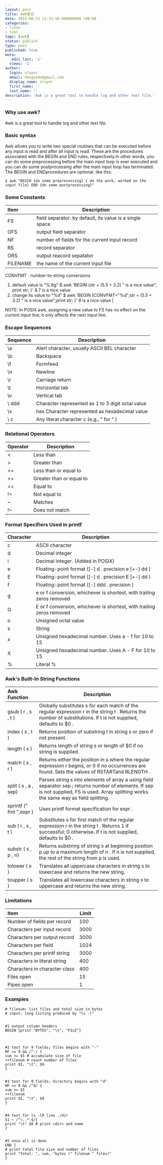 ```yaml
---
layout: post
title: Awk笔记
date: 2015-06-23 12:33:18.000000000 +08:00
categories:
- linux
- tool
tags: [awk]
status: publish
type: post
published: true
meta:
  _edit_last: '1'
  views: '1'
author:
  login: slayer
  email: dongyado@gmail.com
  display_name: slayer
  first_name: ''
  last_name: ''
description: 'Awk is a great tool to handle log and other text file.'
---
```


<!-- more -->
### Why use awk?
Awk is a great tool to handle log and other text file.

### Basic syntax
 Awk allows you to write two special routines that can be executed before any input is read and after all input is read. These are the procedures associated with the BEGIN and END rules, respectively.In other words, you can do some preprocessing before the main input loop is ever executed and you can do some postprocessing after the main input loop has terminated. The BEGIN and ENDprocedures are optional. like this:
 
	$ awk "BEGIN {do some preprocessing} { do the work, worked on the input file} END {do some postprocessing}"

### Some Constants
| Item      |    Description |
| :-------- | --------| 
|FS		| field separator. by default, its value is a single space|
|OFS	| output field separator |
|NF		|number of fields for the current input record|
|RS		|record separator|
|ORS	|output reacord sepatator|
|FILENAME	 |the name of the current input file|
CONVFMT	:
number-to-string conversions
1. default value is "%.6g"
$ awk 'BEGIN {str = (5.5 + 3.2) " is a nice value"; print str; }'
 8.7 is a nice value
2. change its value to "%d"
$ awk 'BEGIN {CONVFMT="%d";str = (5.5 + 3.2) " is a nice value";print str; }'
8 is a nice value
|

NOTE:
In POSIX awk, assigning a new value to FS has no effect on the current input line; it only affects the next input line.

### Escape Sequences
| Sequence  |Description |
| :-------- | --------   |
|\a| Alert character, usually ASCII BEL character
|\b| Backspace
|\f| Formfeed
|\n| Newline
|\r| Carriage return
|\t| Horizontal tab
|\v| Vertical tab
|\ ddd| Character represented as 1 to 3 digit octal value
|\x| hex Character represented as hexadecimal value
|\ c| Any literal character c (e.g., \" for " )


### Relational Operators
| Operator  |Description |
| :-------- | --------   |
|<	|Less than
|>|	Greater than
|<=|	Less than or equal to
|>=|	Greater than or equal to
|==|	Equal to
|!=|	Not equal to
|~|	Matches
|!~|	Does not match

### Format Specifiers Used in printf
| Character | Description |
| :-------- | --------    |
|c|	ASCII character
|d|	Decimal integer
|i|	Decimal integer. (Added in POSIX)
|e|	Floating-point format ([-] d . precision e [+-] dd )
|E|	Floating-point format ([-] d . precision E [+-] dd )
|f|	Floating-point format ([-] ddd . precision )
|g|	e or f conversion, whichever is shortest, with trailing zeros removed
|G|	E or f conversion, whichever is shortest, with trailing zeros removed
|o|	Unsigned octal value
|s|	String
|x|	Unsigned hexadecimal number. Uses a - f for 10 to 15
|X|	Unsigned hexadecimal number. Uses A - F for 10 to 15
|%	|Literal %

### Awk's Built-In String Functions
| Awk Function  |Description |
|  :-------------- | --------   |
|gsub ( r , s , t )	|Globally substitutes s for each match of the regular expression r in the string t . Returns the number of substitutions. If t is not supplied, defaults to $0 .
|index ( s , t )	| Returns position of substring t in string s or zero if not present.
| length ( s )	| Returns length of string s or length of $0 if no string is supplied.
| match ( s , r )	| Returns either the position in s where the regular expression r begins, or 0 if no occurrences are found. Sets the values of RSTARTand RLENGTH .
| split ( s , a , sep)	| Parses string s into elements of array a using field separator sep ; returns number of elements. If sep is not supplied, FS is used. Array splitting works the same way as field splitting.
| sprintf (" fmt ",expr )	| Uses printf format specification for expr .
| sub ( r , s , t )	| Substitutes s for first match of the regular expression r in the string t . Returns 1 if successful; 0 otherwise. If t is not supplied, defaults to $0 .
| substr ( s , p , n)	| Returns substring of string s at beginning position p up to a maximum length of n . If n is not supplied, the rest of the string from p is used.
| tolower ( s )	| Translates all uppercase characters in string s to lowercase and returns the new string.
| toupper ( s )	| Translates all lowercase characters in string s to uppercase and returns the new string.


### Limitations
| Item     | Limit       |
| :-------- | --------    |
 |Number of fields per record 	 |100
 |Characters per input record |	3000
 |Characters per output record	 |3000
 |Characters per field |	1024
 |Characters per printf string |	3000 
 |Characters in literal string	 |400
 |Characters in character class	 |400
 |Files open |	15
 |Pipes open |	1


###  Examples

	# filesum: list files and total size in bytes
	# input: long listing produced by "ls -l"
	
	
	#1 output column headers
	BEGIN {print "BYTES", "\t", "FILE"}
	
	
	
	#2 test for 9 fields; files begins with "-"
	NF == 9 && /^-/ {
	sum += $5 # accumulate size of file
	++filenum # count number of files
	print $5, "\t", $9
	}
	
	
	#3 test for 9 fields; directory begins with "d"
	NF == 9 && /^d/ {
	sum += $5
	++filenum 
	print $5, "\t", $9
	}
	
	
	#4 test for ls -lR line ./dir
	$1 ~ /^\..*:$/{
	print "\t" $0 # print <dir> and name
	}
	
	
	#5 once all is done
	END {
	# print total file size and number of files
	print "Total: ", sum, "bytes (" filenum " files)"
	}

